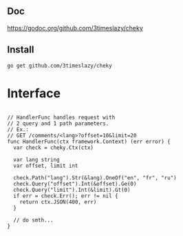 ## Doc
https://godoc.org/github.com/3timeslazy/cheky


## Install
```sh
go get github.com/3timeslazy/cheky
```

# Interface
```golang

// HandlerFunc handles request with
// 2 query and 1 path parameters.
// Ex.:
// GET /comments/<lang>?offset=10&limit=20
func HandlerFunc(ctx framework.Context) (err error) {
  var check = cheky.Ctx(ctx)
  
  var lang string
  var offset, limit int
  
  check.Path("lang").Str(&lang).OneOf("en", "fr", "ru")
  check.Query("offset").Int(&offset).Ge(0)
  check.Query("limit").Int(&limit).Gt(0)
  if err = check.Err(); err != nil {
    return ctx.JSON(400, err)
  }
  
  // do smth...
}
```
